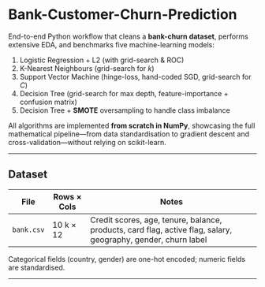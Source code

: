 # Bank-Customer-Churn-Prediction

End-to-end Python workflow that cleans a **bank-churn dataset**, performs extensive
EDA, and benchmarks five machine-learning models:

1. Logistic Regression + L2 (with grid-search & ROC)
2. K-Nearest Neighbours (grid-search for _k_)
3. Support Vector Machine (hinge-loss, hand-coded SGD, grid-search for _C_)
4. Decision Tree (grid-search for max depth, feature-importance + confusion matrix)
5. Decision Tree + **SMOTE** oversampling to handle class imbalance

All algorithms are implemented **from scratch in NumPy**, showcasing the full
mathematical pipeline—from data standardisation to gradient descent and
cross-validation—without relying on scikit-learn.

---

## Dataset

| File       | Rows × Cols | Notes                                                                                                         |
| ---------- | ----------- | ------------------------------------------------------------------------------------------------------------- |
| `bank.csv` | 10 k × 12   | Credit scores, age, tenure, balance, products, card flag, active flag, salary, geography, gender, churn label |

Categorical fields (country, gender) are one-hot encoded; numeric fields are
standardised.

---
